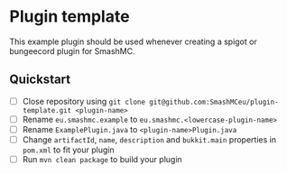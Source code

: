 # Plugin template

This example plugin should be used whenever creating a spigot or bungeecord plugin for SmashMC.

## Quickstart
- [ ] Close repository using `git clone git@github.com:SmashMCeu/plugin-template.git <plugin-name>`
- [ ] Rename `eu.smashmc.example` to `eu.smashmc.<lowercase-plugin-name>`
- [ ] Rename `ExamplePlugin.java` to `<plugin-name>Plugin.java`
- [ ] Change `artifactId`, `name`, `description` and `bukkit.main` properties in `pom.xml` to fit your plugin
- [ ] Run `mvn clean package` to build your plugin
